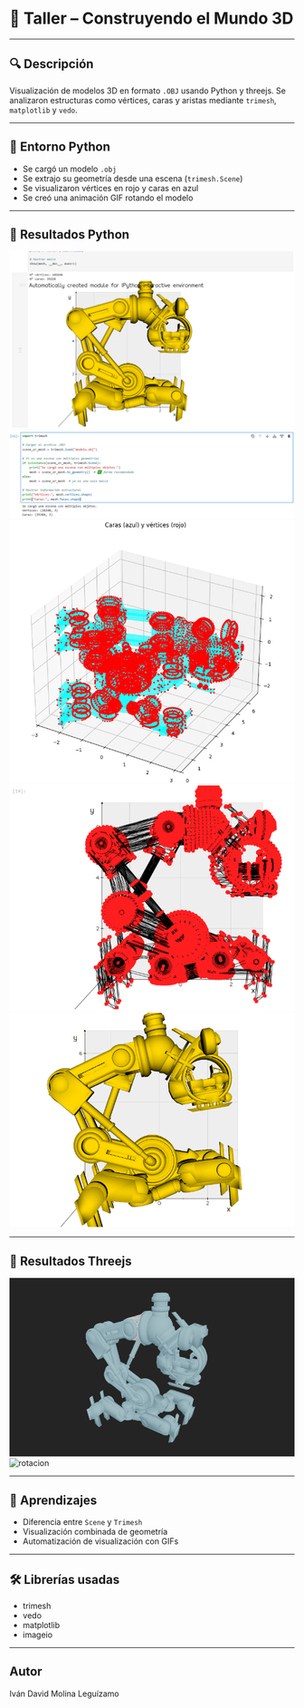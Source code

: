 # 🧪 Taller – Construyendo el Mundo 3D

---

## 🔍 Descripción
Visualización de modelos 3D en formato `.OBJ` usando Python y threejs. Se analizaron estructuras como vértices, caras y aristas mediante `trimesh`, `matplotlib` y `vedo`.

---

## 📂 Entorno Python
- Se cargó un modelo `.obj`
- Se extrajo su geometría desde una escena (`trimesh.Scene`)
- Se visualizaron vértices en rojo y caras en azul
- Se creó una animación GIF rotando el modelo

---

## 📸 Resultados Python
![Evidencia1](media/Evidencia1.png)
![Evidencia2](media/Evidencia2.png)
![Evidencia3](media/Evidencia3.png)
![Evidencia4](media/Evidencia4.png)
![rotacion](python/rotacion.gif)

---

## 📸 Resultados Threejs
![Evidencia5](media/Evidencia5.png)
![rotacion](threjs/threeEvidencia.gif)

---

## 🧠 Aprendizajes
- Diferencia entre `Scene` y `Trimesh`
- Visualización combinada de geometría
- Automatización de visualización con GIFs

---

## 🛠️ Librerías usadas
- trimesh
- vedo
- matplotlib
- imageio

---

## Autor
Iván David Molina Leguízamo